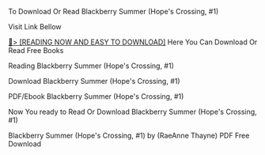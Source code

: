 To Download Or Read Blackberry Summer (Hope's Crossing, #1)

Visit Link Bellow

<a href="https://uk.ebookarea.xyz/?book=B0886HWV1L">📖&gt; [READING NOW AND EASY TO DOWNLOAD]</a>
Here You Can Download Or Read Free Books

Reading Blackberry Summer (Hope's Crossing, #1)

Download Blackberry Summer (Hope's Crossing, #1)

PDF/Ebook Blackberry Summer (Hope's Crossing, #1)

Now You ready to Read Or Download Blackberry Summer (Hope's Crossing, #1)

Blackberry Summer (Hope's Crossing, #1) by (RaeAnne Thayne) PDF Free Download
